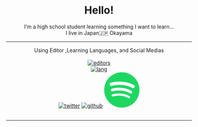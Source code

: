 <div align="center">
    <h1> Hello! </h1>
    <div> I'm a high school student learning something I want to learn... </div>
    <div> I live in Japan🇯🇵 Okayama</div>
</div>

---

<div align="center">
    Using Editor ,Learning Languages, and Social Medias
    <br><br>
    <a href="https://skillicons.dev">
        <img src="https://skillicons.dev/icons?i=idea,pycharm,vscode,visualstudio,github,figma" alt="editors"><br>
        <img src="https://skillicons.dev/icons?i=java,python,js,php,vue,rust,html,css,laravel,md" alt="lang"><br>
    </a>
    <a href="https://twitter.com/MineBArchive"><img src="https://skillicons.dev/icons?i=twitter" alt="twitter"></a>
    <a href="https://github.com/minechanjp"><img src="https://skillicons.dev/icons?i=github" alt="github"></a>
    <a href="https://open.spotify.com/user/lt7cv1bqy0girlzdwwtk407zr">
        <img src="2aaaa.svg">
    </a><br><br>
</div>

---
